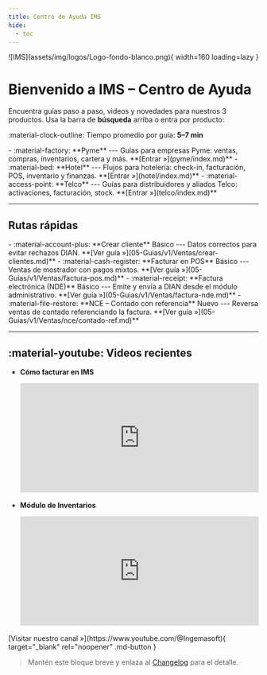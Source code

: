 ```yaml
---
title: Centro de Ayuda IMS
hide:
  - toc
---
```

<div class="hero" markdown>
![IMS](assets/img/logos/Logo-fondo-blanco.png){ width=160 loading=lazy }

# Bienvenido a **IMS – Centro de Ayuda**

Encuentra guías paso a paso, videos y novedades para nuestros 3 productos. Usa la barra de **búsqueda** arriba o entra por producto:

:material-clock-outline: Tiempo promedio por guía: **5–7 min**

<div class="grid cards" markdown>
-   :material-factory: **Pyme**
    ---
    Guías para empresas Pyme: ventas, compras, inventarios, cartera y más.
    **[Entrar »](pyme/index.md)**
-   :material-bed: **Hotel**
    ---
    Flujos para hotelería: check-in, facturación, POS, inventario y finanzas.
    **[Entrar »](hotel/index.md)**
-   :material-access-point: **Telco**
    ---
    Guías para distribuidores y aliados Telco: activaciones, facturación, stock.
    **[Entrar »](telco/index.md)**
</div>

---
## Rutas rápidas
<div class="grid cards" markdown>
-   :material-account-plus: **Crear cliente** <span class="chip chip--ok">Básico</span>
    ---
    Datos correctos para evitar rechazos DIAN.  
    **[Ver guía »](05-Guias/v1/Ventas/crear-clientes.md)**
-   :material-cash-register: **Facturar en POS** <span class="chip chip--ok">Básico</span>
    ---
    Ventas de mostrador con pagos mixtos.  
    **[Ver guía »](05-Guias/v1/Ventas/factura-pos.md)**
-   :material-receipt: **Factura electrónica (NDE)** <span class="chip chip--ok">Básico</span>
    ---
    Emite y envía a DIAN desde el módulo administrativo.  
    **[Ver guía »](05-Guias/v1/Ventas/factura-nde.md)**
-   :material-file-restore: **NCE – Contado con referencia** <span class="chip chip--new">Nuevo</span>
    ---
    Reversa ventas de contado referenciando la factura.  
    **[Ver guía »](05-Guias/v1/Ventas/nce/contado-ref.md)**
</div>

---
## :material-youtube: Videos recientes

<div class="grid cards" markdown>

-   **Cómo facturar en IMS**
    
    <iframe width="100%" height="220" src="https://www.youtube.com/embed/Mm00AaDx_iA?rel=0" 
    title="IMS Facturación" frameborder="0" allowfullscreen></iframe>

-   **Módulo de Inventarios**
    
    <iframe width="100%" height="220" src="https://www.youtube.com/embed/JmBatB-BHtw?rel=0" 
    title="IMS Inventarios" frameborder="0" allowfullscreen></iframe>

</div>

<p markdown="1" class="btn-center">
  [Visitar nuestro canal »](https://www.youtube.com/@Ingemasoft){ target="_blank" rel="noopener" .md-button }
</p>


> Mantén este bloque breve y enlaza al [Changelog](08-changelog.md) para el detalle.